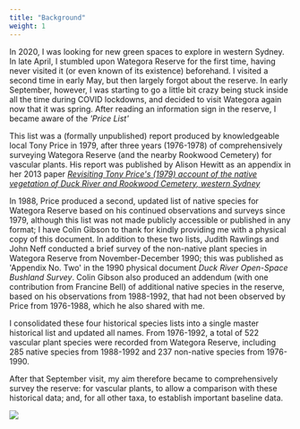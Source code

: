 ```yaml
---
title: "Background"
weight: 1
---
```


In 2020, I was looking for new green spaces to explore in western Sydney. In late April, I stumbled upon Wategora Reserve for the first time, having never visited it (or even known of its existence) beforehand. I visited a second time in early May, but then largely forgot about the reserve. In early September, however, I was starting to go a little bit crazy being stuck inside all the time during COVID lockdowns, and decided to visit Wategora again now that it was spring. After reading an information sign in the reserve, I became aware of the *'Price List'*

This list was a (formally unpublished) report produced by knowledgeable local Tony Price in 1979, after three years (1976-1978) of comprehensively surveying Wategora Reserve (and the nearby Rookwood Cemetery) for vascular plants. His report was published by Alison Hewitt as an appendix in her 2013 paper [*Revisiting Tony Price's (1979) account of the native vegetation of Duck River and Rookwood Cemetery, western Sydney*](2013_duck_river_hewitt.pdf)

In 1988, Price produced a second, updated list of native species for Wategora Reserve based on his continued observations and surveys since 1979, although this list was not made publicly accessible or published in any format; I have Colin Gibson to thank for kindly providing me with a physical copy of this document. In addition to these two lists, Judith Rawlings and John Neff conducted a brief survey of the non-native plant species in Wategora Reserve from November-December 1990; this was published as 'Appendix No. Two' in the 1990 physical document *Duck River Open-Space Bushland Survey*. Colin Gibson also produced an addendum (with one contribution from Francine Bell) of additional native species in the reserve, based on his observations from 1988-1992, that had not been observed by Price from 1976-1988, which he also shared with me. 

I consolidated these four historical species lists into a single master historical list and updated all names. From 1976-1992, a total of 522 vascular plant species were recorded from Wategora Reserve, including 285 native species from 1988-1992 and 237 non-native species from 1976-1990. 

After that September visit, my aim therefore became to comprehensively survey the reserve: for vascular plants, to allow a comparison with these historical data; and, for all other taxa, to establish important baseline data.

![](pricebench.png)